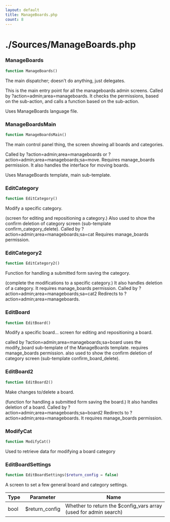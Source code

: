 ```yaml
---
layout: default
title: ManageBoards.php
count: 8
---
```


# ./Sources/ManageBoards.php

### ManageBoards

```php
function ManageBoards()
```
The main dispatcher; doesn't do anything, just delegates.

This is the main entry point for all the manageboards admin screens.
Called by ?action=admin;area=manageboards.
It checks the permissions, based on the sub-action, and calls a function based on the sub-action.

Uses ManageBoards language file.


### ManageBoardsMain

```php
function ManageBoardsMain()
```
The main control panel thing, the screen showing all boards and categories.

Called by ?action=admin;area=manageboards or ?action=admin;area=manageboards;sa=move.
Requires manage_boards permission.
It also handles the interface for moving boards.

Uses ManageBoards template, main sub-template.


### EditCategory

```php
function EditCategory()
```
Modify a specific category.

(screen for editing and repositioning a category.)
Also used to show the confirm deletion of category screen
(sub-template confirm_category_delete).
Called by ?action=admin;area=manageboards;sa=cat
Requires manage_boards permission.


### EditCategory2

```php
function EditCategory2()
```
Function for handling a submitted form saving the category.

(complete the modifications to a specific category.)
It also handles deletion of a category.
It requires manage_boards permission.
Called by ?action=admin;area=manageboards;sa=cat2
Redirects to ?action=admin;area=manageboards.


### EditBoard

```php
function EditBoard()
```
Modify a specific board...
screen for editing and repositioning a board.

called by ?action=admin;area=manageboards;sa=board
uses the modify_board sub-template of the ManageBoards template.
requires manage_boards permission.
also used to show the confirm deletion of category screen (sub-template confirm_board_delete).


### EditBoard2

```php
function EditBoard2()
```
Make changes to/delete a board.

(function for handling a submitted form saving the board.)
It also handles deletion of a board.
Called by ?action=admin;area=manageboards;sa=board2
Redirects to ?action=admin;area=manageboards.
It requires manage_boards permission.


### ModifyCat

```php
function ModifyCat()
```
Used to retrieve data for modifying a board category




### EditBoardSettings

```php
function EditBoardSettings($return_config = false)
```
A screen to set a few general board and category settings.



Type|Parameter|Name
---|---|---
bool|$return_config|Whether to return the $config_vars array (used for admin search)

